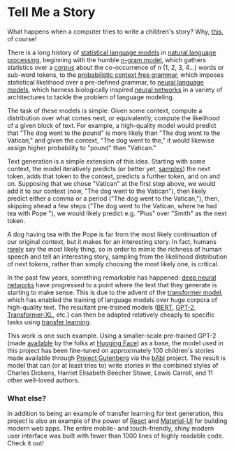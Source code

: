 # Tell Me a Story

What happens when a computer tries to write a children's story? Why, [this](https://tell-me-a-story-5.herokuapp.com/), of course!

There is a long history of [statistical language models](https://en.wikipedia.org/wiki/Language_model) in [natural language processing](https://en.wikipedia.org/wiki/Natural_language_processing), beginning with the humble [n-gram model](https://en.wikipedia.org/wiki/N-gram), which gathers statistics over a [corpus](https://en.wikipedia.org/wiki/Text_corpus) about the co-occurrence of n (1, 2, 3, 4...) words or sub-word tokens, to the [probabilistic context free grammar](https://en.wikipedia.org/wiki/Probabilistic_context-free_grammar), which imposes statistical likelihood over a pre-defined grammar, to [neural language models](https://en.wikipedia.org/wiki/Language_model#Neural_network), which harness biologically inspired [neural networks](https://en.wikipedia.org/wiki/Artificial_neural_network) in a variety of architectures to tackle the problem of language modeling.

The task of these models is simple: Given some context, compute a distribution over what comes next, or equivalently, compute the likelihood of a given block of text. For example, a high-quality model would predict that "The dog went to the pound" is more likely than "The dog went to the Vatican," and given the context, "The dog went to the," it would likewise assign higher probability to "pound" than "Vatican."

Text generation is a simple extension of this idea. Starting with some context, the model iteratively predicts (or better yet, [samples](https://arxiv.org/pdf/1904.09751)) the next token, adds that token to the context, predicts a further token, and on and on. Supposing that we chose "Vatican" at the first step above, we would add it to our context (now, "The dog went to the Vatican"), then likely predict either a comma or a period ("The dog went to the Vatican,"), then, skipping ahead a few steps ("The dog went to the Vatican, where he had tea with Pope "), we would likely predict e.g. "Pius" over "Smith" as the next token.

A dog having tea with the Pope is far from the most likely continuation of our original context, but it makes for an interesting story. In fact, humans [rarely](https://arxiv.org/pdf/1904.09751) say the most likely thing, so in order to mimic the richness of human speech and tell an interesting story, sampling from the likelihood distribution of next tokens, rather than simply choosing the most likely one, is critical.

In the past few years, something remarkable has happened: [deep neural networks](https://en.wikipedia.org/wiki/Deep_learning#Deep_neural_networks) have progressed to a point where the text that they generate is starting to make sense. This is due to the advent of the [transformer model](<https://en.wikipedia.org/wiki/Transformer_(machine_learning_model)>), which has enabled the training of language models over huge corpora of high-quality text. The resultant pre-trained models ([BERT](https://arxiv.org/abs/1810.04805), [GPT-2](https://openai.com/blog/better-language-models/), [Transformer-XL](https://ai.googleblog.com/2019/01/transformer-xl-unleashing-potential-of.html), etc.) can then be adapted relatively cheaply to specific tasks using [transfer learning](https://en.wikipedia.org/wiki/Transfer_learning).

This work is one such example. Using a smaller-scale pre-trained GPT-2 (made [available](https://github.com/huggingface/transformers) by the folks at [Hugging Face](https://huggingface.co/)) as a base, the model used in this project has been fine-tuned on approximately 100 children's stories made available through [Project Gutenberg](https://www.gutenberg.org/) via the [bAbI](https://research.fb.com/downloads/babi/) project. The result is model that can (or at least tries to) write stories in the combined styles of Charles Dickens, Harriet Elisabeth Beecher Stowe, Lewis Carroll, and 11 other well-loved authors.

### What else?

In addition to being an example of transfer learning for text generation, this project is also an example of the power of [React](https://reactjs.org/) and [Material-UI](https://material-ui.com/) for building modern web apps. The entire mobile- and touch-friendly, shiny modern user interface was built with fewer than 1000 lines of highly readable code. Check it out!
